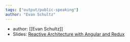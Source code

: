 ```yaml
---
tags: ["output/public-speaking"]
author: "Evan Schultz"
---
```

- author: [[Evan Schultz]]
- Slides: [Reactive Architecture with Angular and Redux](https://www.slideshare.net/EvanSchultz1/reactivearchitecturewithangular)
